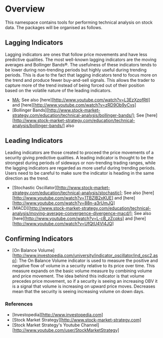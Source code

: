 
# Overview

This namespace contains tools for performing technical analysis on stock data. The packages will be organised as follows.


## Lagging Indicators

Lagging indicators are ones that follow price movements and have less predictive qualities. The most well-known lagging indicators are the moving averages and Bollinger Bands®. The usefulness of these indicators tends to be lower during non-trending periods but highly useful during trending periods. This is due to the fact that lagging indicators tend to focus more on the trend and produce fewer buy-and-sell signals. This allows the trader to capture more of the trend instead of being forced out of their position based on the volatile nature of the leading indicators.

- [MA](http://www.stock-market-strategy.com/education/technical-analysis/moving-averages-ma); See also [here][http://www.youtube.com/watch?v=L3EzXzofRtI] and [here][http://www.youtube.com/watch?v=zRD9Ob9yCvs]
- [Bollinger Bands][http://www.stock-market-strategy.com/education/technical-analysis/bollinger-bands/]; See [here][http://www.stock-market-strategy.com/education/technical-analysis/bollinger-bands/] also

## Leading Indicators

Leading indicators are those created to proceed the price movements of a security giving predictive qualities. A leading indicator is thought to be the strongest during periods of sideways or non-trending trading ranges, while the lagging indicators are regarded as more useful during trending periods. Users need to be careful to make sure the indicator is heading in the same direction as the trend.

- [Stochastic Oscillator][http://www.stock-market-strategy.com/education/technical-analysis/stochastic]; See also [here][http://www.youtube.com/watch?v=1TBZlB2xKUE] and [here][http://www.youtube.com/watch?v=88n-a3rUmJQ]
- [MACD][http://www.stock-market-strategy.com/education/technical-analysis/moving-average-convergence-divergence-macd/]; See also [here][http://www.youtube.com/watch?v=L-cB_zZcpks] and [here][http://www.youtube.com/watch?v=UfQtU4Vl4JQ]


## Confirming Indicators

- [On Balance Volume][http://www.investopedia.com/university/indicator_oscillator/ind_osc2.asp]: The On Balance Volume indicator is used to measure the positive and negative flow of volume in a security relative to its price over time. This measure expands on the basic volume measure by combining volume and price movement. The idea behind this indicator is that volume precedes price movement, so if a security is seeing an increasing OBV it is a signal that volume is increasing on upward price moves. Decreases mean that the security is seeing increasing volume on down days.


### References

- [Investopedia][http://www.investopedia.com]
- [Stock Market Strategy][http://www.stock-market-strategy.com]
- [Stock Market Strategy's Youtube Channel][http://www.youtube.com/user/StockMarketStrategy]
